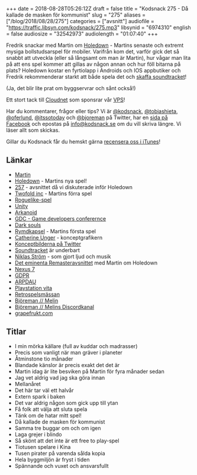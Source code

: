 +++
date = 2018-08-28T05:26:12Z
draft = false
title = "Kodsnack 275 - Då kallade de masken för kommunist"
slug = "275"
aliases = ["/blog/2018/08/28/275"]
categories = ["avsnitt"]
audiofile = "https://traffic.libsyn.com/kodsnack/275.mp3"
libsynid = "6974310"
english = false
audiosize = "32542973"
audiolength = "01:07:40"
+++

Fredrik snackar med Martin om [Holedown](https://holedown.com/) - Martins senaste och extremt mysiga bollstudsarspel för mobiler. Varifrån kom det, varför gick det så snabbt att utveckla (eller så långsamt om man är Martin), hur vågar man lita på att ens spel kommer att gillas av någon annan och hur föll bitarna på plats? Holedown kostar en fyrtiolapp i Androids och IOS appbutiker och Fredrik rekommenderar starkt att både spela det och [skaffa soundtracket](https://salkinitzor.bandcamp.com/album/holedown)!

(Ja, det blir lite prat om byggservrar och sånt också!)

Ett stort tack till [Cloudnet](http://www.cloudnet.se) som sponsrar vår [VPS](http://en.wikipedia.org/wiki/Virtual_private_server)!

Har du kommentarer, frågor eller tips? Vi är [@kodsnack](https://www.twitter.com/kodsnack), [@tobiashieta](https://www.twitter.com/tobiashieta), [@oferlund](https://www.twitter.com/oferlund), [@itssotoday](https://twitter.com/itssotoday) och [@bjoreman](https://www.twitter.com/bjoreman) på Twitter, har en [sida på Facebook](https://www.facebook.com/kodsnack) och epostas på [info@kodsnack.se](mailto:info@kodsnack.se) om du vill skriva längre. Vi läser allt som skickas.

Gillar du Kodsnack får du hemskt gärna [recensera oss i iTunes](http://itunes.apple.com/se/podcast/kodsnack/id561631498?l=en)!

## Länkar ##
* [Martin](https://twitter.com/grapefrukt/)
* [Holedown](https://holedown.com/) - Martins nya spel!
* [257](https://kodsnack.se/257/) - avsnittet då vi diskuterade inför Holedown
* [Twofold inc](https://twofoldinc.com/) - Martins förra spel
* [Roguelike-spel](https://en.wikipedia.org/wiki/Roguelike)
* [Unity](https://en.wikipedia.org/wiki/Unity_%28game_engine%29)
* [Arkanoid](https://en.wikipedia.org/wiki/Arkanoid)
* [GDC - Game developers conferernce](https://en.wikipedia.org/wiki/Game_Developers_Conference)
* [Dark souls](https://en.wikipedia.org/wiki/Dark_Souls)
* [Rymdkapsel](https://rymdkapsel.com/) - Martins första spel
* [Catherine Unger](http://www.catherineunger.com/) - konceptgrafikern
* [Konceptbilderna på Twitter](https://twitter.com/Ungapants/status/1022848571698294784)
* [Soundtracket](https://salkinitzor.bandcamp.com/album/holedown) är underbart
* [Niklas Ström](https://salkinitzor.bandcamp.com/) - som gjort ljud och musik
* [Det eminenta Remasteravsnittet](https://www.relay.fm/remaster/64) med Martin om Holedown
* [Nexus 7](https://en.wikipedia.org/wiki/Nexus_7_%282012%29)
* [GDPR](https://en.wikipedia.org/wiki/General_Data_Protection_Regulation)
* [ARPDAU](https://en.wikipedia.org/wiki/Average_revenue_per_user)
* [Playstation vita](https://en.wikipedia.org/wiki/PlayStation_Vita)
* [Retrospelsmässan](https://www.retrospelsmassan.se/)
* [Björeman // Melin](https://www.bjoremanmelin.se/)
* [Björeman // Melins Discordkanal](https://discord.gg/7zaWTyq)
* [grapefrukt.com](http://grapefrukt.com/)

## Titlar ##
* I min mörka källare (full av kuddar och madrasser)
* Precis som vanligt när man gräver i planeter
* Åtminstone tio månader
* Blandade känslor är precis exakt det det är
* Martin idag är lite besviken på Martin för fyra månader sedan
* Jag vet aldrig vad jag ska göra innan
* Mellanåret
* Det här tar väl ett halvår
* Extern spark i baken
* Det var aldrig någon som gick upp till ytan
* Få folk att välja att sluta spela
* Tänk om de hatar mitt spel!
* Då kallade de masken för kommunist
* Samma tre buggar om och om igen
* Laga grejer i blindo
* Så skönt att det inte är ett free to play-spel
* Tiotusen spelare i Kina
* Tusen pirater på varenda sålda kopia
* Hela byggmiljön är fryst i tiden
* Spännande och vuxet och ansvarsfullt